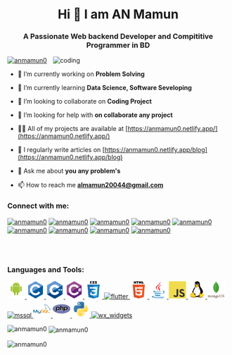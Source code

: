 <h1 align="center">Hi 👋 I am AN Mamun</h1>
<h3 align="center">A Passionate Web backend Developer and Compititive Programmer in BD</h3>
<img align= "right" width ="400" alt="coding" src="https://i.pinimg.com/originals/18/2c/38/182c3877f717f3ecbbf379e36699aa0e.gif">


<p align="left"> <a href="https://twitter.com/anmamun0" target="blank"><img src="https://img.shields.io/twitter/follow/anmamun0?logo=twitter&style=for-the-badge" alt="anmamun0" /></a> </p>

- 📌 I’m currently working on **Problem Solving**

- 🌱 I’m currently learning **Data Science, Software Seveloping**

- 👯 I’m looking to collaborate on **Coding Project**

- 🤝 I’m looking for help with **on collaborate any project**

- 👨‍💻 All of my projects are available at [https://anmamun0.netlify.app/](https://anmamun0.netlify.app/)

- 📝 I regularly write articles on [https://anmamun0.netlify.app/blog](https://anmamun0.netlify.app/blog)

- 💬 Ask me about **you any problem's**

- 📫 How to reach me **almamun20044@gmail.com**

<h3 align="left">Connect with me:</h3>
<p align="left">
<a  href="https://twitter.com/anmamun0" target="blank" ><img align="center"  src="https://raw.githubusercontent.com/rahuldkjain/github-profile-readme-generator/master/src/images/icons/Social/twitter.svg" alt="anmamun0" height="30" width="40" /></a>
<a href="https://linkedin.com/in/anmamun0" target="blank"><img align="center" src="https://raw.githubusercontent.com/rahuldkjain/github-profile-readme-generator/master/src/images/icons/Social/linked-in-alt.svg" alt="anmamun0" height="30" width="40" /></a>
<a href="https://fb.com/anmamun0" target="blank"><img align="center" src="https://raw.githubusercontent.com/rahuldkjain/github-profile-readme-generator/master/src/images/icons/Social/facebook.svg" alt="anmamun0" height="30" width="40" /></a>
<a href="https://instagram.com/anmamun0" target="blank"><img align="center" src="https://raw.githubusercontent.com/rahuldkjain/github-profile-readme-generator/master/src/images/icons/Social/instagram.svg" alt="anmamun0" height="30" width="40" /></a>
<a href="https://www.codechef.com/users/anmamun0" target="blank"><img align="center" src="https://cdn.jsdelivr.net/npm/simple-icons@3.1.0/icons/codechef.svg" alt="anmamun0" height="30" width="40" /></a>
<a href="https://www.hackerrank.com/anmamun0" target="blank"><img align="center" src="https://raw.githubusercontent.com/rahuldkjain/github-profile-readme-generator/master/src/images/icons/Social/hackerrank.svg" alt="anmamun0" height="30" width="40" /></a>
<a href="https://codeforces.com/profile/anmamun0" target="blank"><img align="center" src="https://raw.githubusercontent.com/rahuldkjain/github-profile-readme-generator/master/src/images/icons/Social/codeforces.svg" alt="anmamun0" height="30" width="40" /></a>
<a href="https://www.leetcode.com/anmamun0" target="blank"><img align="center" src="https://raw.githubusercontent.com/rahuldkjain/github-profile-readme-generator/master/src/images/icons/Social/leet-code.svg" alt="anmamun0" height="30" width="40" /></a>
<a href="https://auth.geeksforgeeks.org/user/anmamun0" target="blank"><img align="center" src="https://raw.githubusercontent.com/rahuldkjain/github-profile-readme-generator/master/src/images/icons/Social/geeks-for-geeks.svg" alt="anmamun0" height="30" width="40" /></a>
</p>
<br><br>
<h3 align="left">Languages and Tools:</h3>
<p align="left"> <a href="https://developer.android.com" target="_blank" rel="noreferrer"> <img src="https://raw.githubusercontent.com/devicons/devicon/master/icons/android/android-original-wordmark.svg" alt="android" width="40" height="40"/> </a> <a href="https://www.cprogramming.com/" target="_blank" rel="noreferrer"> <img src="https://raw.githubusercontent.com/devicons/devicon/master/icons/c/c-original.svg" alt="c" width="40" height="40"/> </a> <a href="https://www.w3schools.com/cpp/" target="_blank" rel="noreferrer"> <img src="https://raw.githubusercontent.com/devicons/devicon/master/icons/cplusplus/cplusplus-original.svg" alt="cplusplus" width="40" height="40"/> </a> <a href="https://www.w3schools.com/cs/" target="_blank" rel="noreferrer"> <img src="https://raw.githubusercontent.com/devicons/devicon/master/icons/csharp/csharp-original.svg" alt="csharp" width="40" height="40"/> </a> <a href="https://www.w3schools.com/css/" target="_blank" rel="noreferrer"> <img src="https://raw.githubusercontent.com/devicons/devicon/master/icons/css3/css3-original-wordmark.svg" alt="css3" width="40" height="40"/> </a> <a href="https://flutter.dev" target="_blank" rel="noreferrer"> <img src="https://www.vectorlogo.zone/logos/flutterio/flutterio-icon.svg" alt="flutter" width="40" height="40"/> </a> <a href="https://www.w3.org/html/" target="_blank" rel="noreferrer"> <img src="https://raw.githubusercontent.com/devicons/devicon/master/icons/html5/html5-original-wordmark.svg" alt="html5" width="40" height="40"/> </a> <a href="https://www.java.com" target="_blank" rel="noreferrer"> <img src="https://raw.githubusercontent.com/devicons/devicon/master/icons/java/java-original.svg" alt="java" width="40" height="40"/> </a> <a href="https://developer.mozilla.org/en-US/docs/Web/JavaScript" target="_blank" rel="noreferrer"> <img src="https://raw.githubusercontent.com/devicons/devicon/master/icons/javascript/javascript-original.svg" alt="javascript" width="40" height="40"/> </a> <a href="https://www.linux.org/" target="_blank" rel="noreferrer"> <img src="https://raw.githubusercontent.com/devicons/devicon/master/icons/linux/linux-original.svg" alt="linux" width="40" height="40"/> </a> <a href="https://www.mongodb.com/" target="_blank" rel="noreferrer"> <img src="https://raw.githubusercontent.com/devicons/devicon/master/icons/mongodb/mongodb-original-wordmark.svg" alt="mongodb" width="40" height="40"/> </a> <a href="https://www.microsoft.com/en-us/sql-server" target="_blank" rel="noreferrer"> <img src="https://www.svgrepo.com/show/303229/microsoft-sql-server-logo.svg" alt="mssql" width="40" height="40"/> </a> <a href="https://www.mysql.com/" target="_blank" rel="noreferrer"> <img src="https://raw.githubusercontent.com/devicons/devicon/master/icons/mysql/mysql-original-wordmark.svg" alt="mysql" width="40" height="40"/> </a> <a href="https://www.php.net" target="_blank" rel="noreferrer"> <img src="https://raw.githubusercontent.com/devicons/devicon/master/icons/php/php-original.svg" alt="php" width="40" height="40"/> </a> <a href="https://www.python.org" target="_blank" rel="noreferrer"> <img src="https://raw.githubusercontent.com/devicons/devicon/master/icons/python/python-original.svg" alt="python" width="40" height="40"/> </a> <a href="https://www.wxwidgets.org/" target="_blank" rel="noreferrer"> <img src="https://upload.wikimedia.org/wikipedia/commons/b/bb/WxWidgets.svg" alt="wx_widgets" width="40" height="40"/> </a> </p>

<p><img align="left" src="https://github-readme-stats.vercel.app/api/top-langs?username=anmamun0&show_icons=true&locale=en&layout=compact" alt="anmamun0" /></p>

<p >&nbsp;<img align="center" src="https://github-readme-stats.vercel.app/api?username=anmamun0&show_icons=true&locale=en" alt="anmamun0" /></p>

<p><img align="center" src="https://github-readme-streak-stats.herokuapp.com/?user=anmamun0&" alt="anmamun0" /></p>
